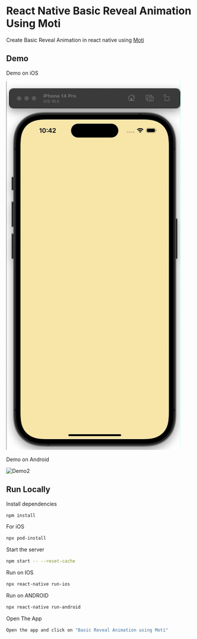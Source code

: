 # React Native Basic Reveal Animation Using Moti

Create Basic Reveal Animation in react native using [Moti](https://moti.fyi/)

## Demo

Demo on iOS

![Demo1](./Demo1.gif)

Demo on Android

![Demo2](./Demo2.gif)

## Run Locally

Install dependencies

```bash
npm install
```

For iOS

```bash
npx pod-install
```

Start the server

```bash
npm start -- --reset-cache
```

Run on IOS

```bash
npx react-native run-ios
```

Run on ANDROID

```bash
npx react-native run-android
```

Open The App

```bash
Open the app and click on "Basic Reveal Animation using Moti"
```
